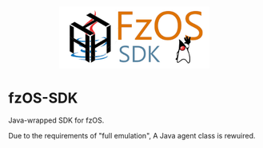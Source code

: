 <div align="center"><img src="logo.png" style="zoom:75%;" /></div>

# fzOS-SDK
Java-wrapped SDK for fzOS.

Due to the requirements of "full emulation", A Java agent class is rewuired.
